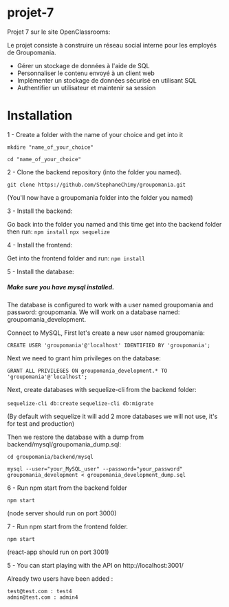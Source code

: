 # projet-7

Projet 7 sur le site OpenClassrooms:

Le projet consiste à construire un réseau social interne pour les employés de Groupomania.

- Gérer un stockage de données à l'aide de SQL
- Personnaliser le contenu envoyé à un client web
- Implémenter un stockage de données sécurisé en utilisant SQL
- Authentifier un utilisateur et maintenir sa session


# Installation

1 - Create a folder with the name of your choice and get into it

 ```mkdire "name_of_your_choice"```
 
 ```cd "name_of_your_choice"```

2 - Clone the backend repository (into the folder you named).

```git clone https://github.com/StephaneChimy/groupomania.git```

(You'll now have a groupomania folder into the folder you named)

3 - Install the backend:

Go back into the folder you named and this time get into the backend folder then run:
```npm install```
```npx sequelize```

4 - Install the frontend:

Get into the frontend folder and run:
```npm install```

5 - Install the database:

##### Make sure you have mysql installed.

The database is configured to work with a user named groupomania and password: groupomania.
We will work on a database named: groupomania_development.

Connect to MySQL,
First let's create a new user named groupomania:

```CREATE USER 'groupomania'@'localhost' IDENTIFIED BY 'groupomania';```

Next we need to grant him privileges on the database: 

```GRANT ALL PRIVILEGES ON groupomania_development.* TO 'groupomania'@'localhost';```

Next, create databases with sequelize-cli from the backend folder:

```sequelize-cli db:create```
```sequelize-cli db:migrate```

(By default with sequelize it will add 2 more databases we will not use, it's for test and production)

Then we restore the database with a dump from backend/mysql/groupomania_dump.sql:

```cd groupomania/backend/mysql```

```mysql --user="your_MySQL_user" --password="your_password" groupomania_development < groupomania_development_dump.sql```

6 - Run npm start from the backend folder

```npm start```

(node server should run on port 3000)

7 - Run npm start from the frontend folder.

```npm start```

(react-app should run on port 3001)

5 - You can start playing with the API on http://localhost:3001/

Already two users have been added :
```
test@test.com : test4
admin@test.com : admin4
```